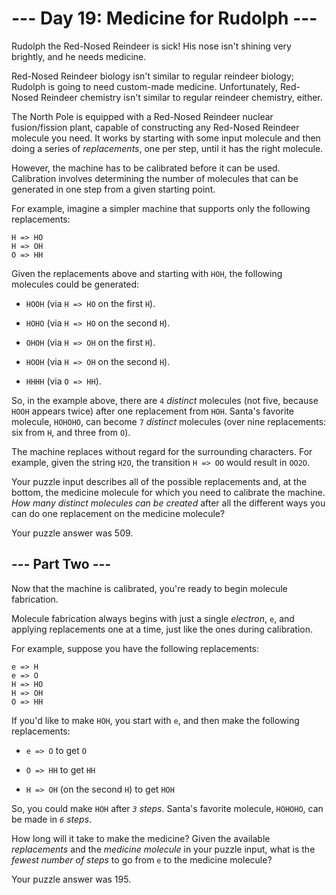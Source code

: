 # --- Day 19: Medicine for Rudolph ---

Rudolph the Red-Nosed Reindeer is sick!  His nose isn't shining very brightly, and he needs medicine.

Red-Nosed Reindeer biology isn't similar to regular reindeer biology; Rudolph is going to need custom-made medicine.  Unfortunately, Red-Nosed Reindeer chemistry isn't similar to regular reindeer chemistry, either.

The North Pole is equipped with a Red-Nosed Reindeer nuclear fusion/fission plant, capable of constructing any Red-Nosed Reindeer molecule you need.  It works by starting with some input molecule and then doing a series of *replacements*, one per step, until it has the right molecule.

However, the machine has to be calibrated before it can be used.  Calibration involves determining the number of molecules that can be generated in one step from a given starting point.

For example, imagine a simpler machine that supports only the following replacements:

```
H => HO
H => OH
O => HH

```

Given the replacements above and starting with `HOH`, the following molecules could be generated:


 - `HOOH` (via `H => HO` on the first `H`).

 - `HOHO` (via `H => HO` on the second `H`).

 - `OHOH` (via `H => OH` on the first `H`).

 - `HOOH` (via `H => OH` on the second `H`).

 - `HHHH` (via `O => HH`).


So, in the example above, there are `4` *distinct* molecules (not five, because `HOOH` appears twice) after one replacement from `HOH`. Santa's favorite molecule, `HOHOHO`, can become `7` *distinct* molecules (over nine replacements: six from `H`, and three from `O`).

The machine replaces without regard for the surrounding characters.  For example, given the string `H2O`, the transition `H => OO` would result in `OO2O`.

Your puzzle input describes all of the possible replacements and, at the bottom, the medicine molecule for which you need to calibrate the machine.  *How many distinct molecules can be created* after all the different ways you can do one replacement on the medicine molecule?


Your puzzle answer was 509.

## --- Part Two ---

Now that the machine is calibrated, you're ready to begin molecule fabrication.

Molecule fabrication always begins with just a single *electron*, `e`, and applying replacements one at a time, just like the ones during calibration.

For example, suppose you have the following replacements:

```
e => H
e => O
H => HO
H => OH
O => HH

```

If you'd like to make `HOH`, you start with `e`, and then make the following replacements:


 - `e => O` to get `O`

 - `O => HH` to get `HH`

 - `H => OH` (on the second `H`) to get `HOH`


So, you could make `HOH` after *`3` steps*.  Santa's favorite molecule, `HOHOHO`, can be made in *`6` steps*.

How long will it take to make the medicine?  Given the available *replacements* and the *medicine molecule* in your puzzle input, what is the *fewest number of steps* to go from `e` to the medicine molecule?


Your puzzle answer was 195.
